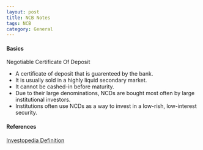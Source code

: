 ```yaml
---
layout: post
title: NCB Notes
tags: NCB
category: General
---
```


#### Basics ####

Negotiable Certificate Of Deposit

- A certificate of deposit that is guarenteed by the bank.  
- It is usually sold in a highly liquid secondary market.  
- It cannot be cashed-in before maturity.  
- Due to their large denominations, NCDs are bought most often by large institutional investors.  
- Institutions often use NCDs as a way to invest in a low-rish, low-interest security.  

#### References ####

[Investopedia Definition](http://www.investopedia.com/terms/n/ncd.asp)  
